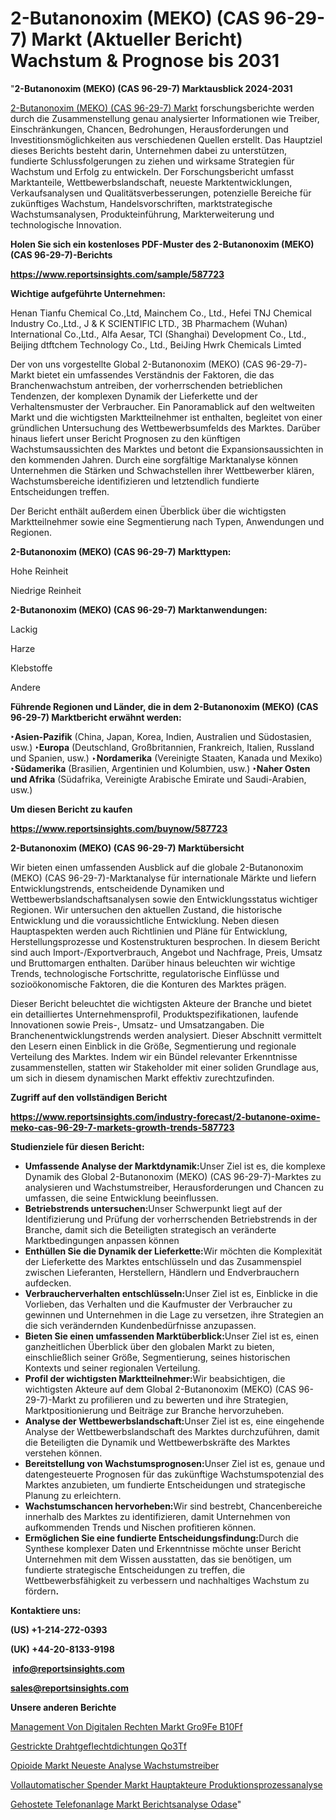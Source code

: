 # 2-Butanonoxim (MEKO) (CAS 96-29-7) Markt (Aktueller Bericht) Wachstum & Prognose bis 2031

"<strong><b>2-Butanonoxim (MEKO) (CAS 96-29-7) Marktausblick 2024-2031</b></strong>

<a href=https://www.reportsinsights.com/sample/587723>2-Butanonoxim (MEKO) (CAS 96-29-7) Markt</a> forschungsberichte werden durch die Zusammenstellung genau analysierter Informationen wie Treiber, Einschränkungen, Chancen, Bedrohungen, Herausforderungen und Investitionsmöglichkeiten aus verschiedenen Quellen erstellt. Das Hauptziel dieses Berichts besteht darin, Unternehmen dabei zu unterstützen, fundierte Schlussfolgerungen zu ziehen und wirksame Strategien für Wachstum und Erfolg zu entwickeln. Der Forschungsbericht umfasst Marktanteile, Wettbewerbslandschaft, neueste Marktentwicklungen, Verkaufsanalysen und Qualitätsverbesserungen, potenzielle Bereiche für zukünftiges Wachstum, Handelsvorschriften, marktstrategische Wachstumsanalysen, Produkteinführung, Markterweiterung und technologische Innovation.

<strong><b>Holen Sie sich ein kostenloses PDF-Muster des 2-Butanonoxim (MEKO) (CAS 96-29-7)-Berichts</b></strong>

<a href=https://www.reportsinsights.com/sample/587723><strong><u>https://www.reportsinsights.com/sample/587723</u></strong></a>

<strong>Wichtige aufgeführte Unternehmen:</strong>

Henan Tianfu Chemical Co.,Ltd, Mainchem Co., Ltd., Hefei TNJ Chemical Industry Co.,Ltd., J & K SCIENTIFIC LTD., 3B Pharmachem (Wuhan) International Co.,Ltd., Alfa Aesar, TCI (Shanghai) Development Co., Ltd., Beijing dtftchem Technology Co., Ltd., BeiJing Hwrk Chemicals Limted

Der von uns vorgestellte Global 2-Butanonoxim (MEKO) (CAS 96-29-7)-Markt bietet ein umfassendes Verständnis der Faktoren, die das Branchenwachstum antreiben, der vorherrschenden betrieblichen Tendenzen, der komplexen Dynamik der Lieferkette und der Verhaltensmuster der Verbraucher. Ein Panoramablick auf den weltweiten Markt und die wichtigsten Marktteilnehmer ist enthalten, begleitet von einer gründlichen Untersuchung des Wettbewerbsumfelds des Marktes. Darüber hinaus liefert unser Bericht Prognosen zu den künftigen Wachstumsaussichten des Marktes und betont die Expansionsaussichten in den kommenden Jahren. Durch eine sorgfältige Marktanalyse können Unternehmen die Stärken und Schwachstellen ihrer Wettbewerber klären, Wachstumsbereiche identifizieren und letztendlich fundierte Entscheidungen treffen.

Der Bericht enthält außerdem einen Überblick über die wichtigsten Marktteilnehmer sowie eine Segmentierung nach Typen, Anwendungen und Regionen.


<strong>2-Butanonoxim (MEKO) (CAS 96-29-7) Markttypen:</strong>

Hohe Reinheit

Niedrige Reinheit

<strong>2-Butanonoxim (MEKO) (CAS 96-29-7) Marktanwendungen:</strong>

Lackig

Harze

Klebstoffe

Andere

<strong><b>Führende Regionen und Länder, die in dem 2-Butanonoxim (MEKO) (CAS 96-29-7) Marktbericht erwähnt werden:</b></strong>

<strong><b>‣Asien-Pazifik</b></strong> (China, Japan, Korea, Indien, Australien und Südostasien, usw.)
<strong><b>‣Europa</b></strong> (Deutschland, Großbritannien, Frankreich, Italien, Russland und Spanien, usw.)
‣<strong><b>Nordamerika</b></strong> (Vereinigte Staaten, Kanada und Mexiko)
<strong><b>‣Südamerika</b></strong> (Brasilien, Argentinien und Kolumbien, usw.)
<strong><b>‣Naher Osten und Afrika</b></strong> (Südafrika, Vereinigte Arabische Emirate und Saudi-Arabien, usw.)

<strong>Um diesen Bericht zu kaufen</strong>

<a href=https://www.reportsinsights.com/buynow/587723><strong><u>https://www.reportsinsights.com/buynow/587723</u></strong></a>

<strong>2-Butanonoxim (MEKO) (CAS 96-29-7) Marktübersicht</strong>

Wir bieten einen umfassenden Ausblick auf die globale 2-Butanonoxim (MEKO) (CAS 96-29-7)-Marktanalyse für internationale Märkte und liefern Entwicklungstrends, entscheidende Dynamiken und Wettbewerbslandschaftsanalysen sowie den Entwicklungsstatus wichtiger Regionen. Wir untersuchen den aktuellen Zustand, die historische Entwicklung und die voraussichtliche Entwicklung. Neben diesen Hauptaspekten werden auch Richtlinien und Pläne für Entwicklung, Herstellungsprozesse und Kostenstrukturen besprochen. In diesem Bericht sind auch Import-/Exportverbrauch, Angebot und Nachfrage, Preis, Umsatz und Bruttomargen enthalten. Darüber hinaus beleuchten wir wichtige Trends, technologische Fortschritte, regulatorische Einflüsse und sozioökonomische Faktoren, die die Konturen des Marktes prägen.

Dieser Bericht beleuchtet die wichtigsten Akteure der Branche und bietet ein detailliertes Unternehmensprofil, Produktspezifikationen, laufende Innovationen sowie Preis-, Umsatz- und Umsatzangaben. Die Branchenentwicklungstrends werden analysiert. Dieser Abschnitt vermittelt den Lesern einen Einblick in die Größe, Segmentierung und regionale Verteilung des Marktes. Indem wir ein Bündel relevanter Erkenntnisse zusammenstellen, statten wir Stakeholder mit einer soliden Grundlage aus, um sich in diesem dynamischen Markt effektiv zurechtzufinden.

<strong>Zugriff auf den vollständigen Bericht</strong>

<a href=https://www.reportsinsights.com/industry-forecast/2-butanone-oxime-meko-cas-96-29-7-markets-growth-trends-587723><strong>https://www.reportsinsights.com/industry-forecast/2-butanone-oxime-meko-cas-96-29-7-markets-growth-trends-587723</strong></a>

<strong>Studienziele für diesen Bericht:</strong>
<ul>
  <li><strong>Umfassende Analyse der Marktdynamik:</strong>Unser Ziel ist es, die komplexe Dynamik des Global 2-Butanonoxim (MEKO) (CAS 96-29-7)-Marktes zu analysieren und Wachstumstreiber, Herausforderungen und Chancen zu umfassen, die seine Entwicklung beeinflussen.</li>
  <li><strong>Betriebstrends untersuchen:</strong>Unser Schwerpunkt liegt auf der Identifizierung und Prüfung der vorherrschenden Betriebstrends in der Branche, damit sich die Beteiligten strategisch an veränderte Marktbedingungen anpassen können</li>
  <li><strong>Enthüllen Sie die Dynamik der Lieferkette:</strong>Wir möchten die Komplexität der Lieferkette des Marktes entschlüsseln und das Zusammenspiel zwischen Lieferanten, Herstellern, Händlern und Endverbrauchern aufdecken.</li>
  <li><strong>Verbraucherverhalten entschlüsseln:</strong>Unser Ziel ist es, Einblicke in die Vorlieben, das Verhalten und die Kaufmuster der Verbraucher zu gewinnen und Unternehmen in die Lage zu versetzen, ihre Strategien an die sich verändernden Kundenbedürfnisse anzupassen.</li>
  <li><strong>Bieten Sie einen umfassenden Marktüberblick:</strong>Unser Ziel ist es, einen ganzheitlichen Überblick über den globalen Markt zu bieten, einschließlich seiner Größe, Segmentierung, seines historischen Kontexts und seiner regionalen Verteilung.</li>
  <li><strong>Profil der wichtigsten Marktteilnehmer:</strong>Wir beabsichtigen, die wichtigsten Akteure auf dem Global 2-Butanonoxim (MEKO) (CAS 96-29-7)-Markt zu profilieren und zu bewerten und ihre Strategien, Marktpositionierung und Beiträge zur Branche hervorzuheben.</li>
  <li><strong>Analyse der Wettbewerbslandschaft:</strong>Unser Ziel ist es, eine eingehende Analyse der Wettbewerbslandschaft des Marktes durchzuführen, damit die Beteiligten die Dynamik und Wettbewerbskräfte des Marktes verstehen können.</li>
  <li><strong>Bereitstellung von Wachstumsprognosen:</strong>Unser Ziel ist es, genaue und datengesteuerte Prognosen für das zukünftige Wachstumspotenzial des Marktes anzubieten, um fundierte Entscheidungen und strategische Planung zu erleichtern.</li>
  <li><strong>Wachstumschancen hervorheben:</strong>Wir sind bestrebt, Chancenbereiche innerhalb des Marktes zu identifizieren, damit Unternehmen von aufkommenden Trends und Nischen profitieren können.</li>
  <li><strong>Ermöglichen Sie eine fundierte Entscheidungsfindung:</strong>Durch die Synthese komplexer Daten und Erkenntnisse möchte unser Bericht Unternehmen mit dem Wissen ausstatten, das sie benötigen, um fundierte strategische Entscheidungen zu treffen, die Wettbewerbsfähigkeit zu verbessern und nachhaltiges Wachstum zu fördern<strong>.</strong></li>
</ul>
<strong>Kontaktiere uns:</strong>

<strong>(US) +1-214-272-0393</strong>

<strong>(UK) +44-20-8133-9198</strong>

<strong> </strong><a href=info@reportsinsights.com><strong><u>info@reportsinsights.com</u></strong></a>

<a href=sales@reportsinsights.com><strong><u>sales@reportsinsights.com</u></strong></a>

<strong>Unsere anderen Berichte</strong>

<a href=https://de.linkedin.com/pulse/management-von-digitalen-rechten-markt-gro%C3%9Fe-b10ff/>Management Von Digitalen Rechten Markt Gro9Fe B10Ff</a>

<a href=https://de.linkedin.com/pulse/gestrickte-drahtgeflechtdichtungen-qo3tf/>Gestrickte Drahtgeflechtdichtungen Qo3Tf</a>

<a href=https://de.linkedin.com/pulse/opioide-markt-neueste-analyse-wachstumstreiber>Opioide Markt Neueste Analyse Wachstumstreiber</a>

<a href=https://de.linkedin.com/pulse/vollautomatischer-spender-markt-hauptakteure-produktionsprozessanalyse>Vollautomatischer Spender Markt Hauptakteure Produktionsprozessanalyse</a>

<a href=https://de.linkedin.com/pulse/gehostete-telefonanlage-markt-berichtsanalyse-odase/>Gehostete Telefonanlage Markt Berichtsanalyse Odase</a>"
